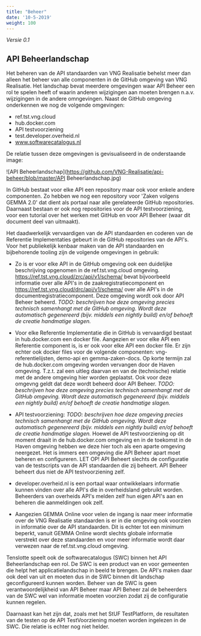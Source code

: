 ```yaml
---
title: "Beheer"
date: '10-5-2019'
weight: 100
---
```


*Versie 0.1*

## API Beheerlandschap

Het beheren van de API standaarden van VNG Realisatie behelst meer dan alleen het beheer van alle componenten in de GitHub omgeving van VNG Realisatie. Het landschap bevat meerdere omgevingen waar API Beheer een rol te spelen heeft of waarin anderen wijzigingen aan moeten brengen n.a.v. wijzigingen in de andere omngevingen. Naast de GitHub omgeving onderkennen we nog de volgende omgevingen:

- ref.tst.vng.cloud
- hub.docker.com
- API testvoorziening
- test.developer.overheid.nl
- www.softwarecatalogus.nl

De relatie tussen deze omgevingen is gevisualiseerd in de onderstaande image:

![API Beheerlandschap](https://github.com/VNG-Realisatie/api-beheer/blob/master/API Beheerlandschap.jpg)

In GitHub bestaat voor elke API een repository maar ook voor enkele andere componenten. Zo hebben we nog een repository voor 'Zaken volgens GEMMA 2.0' dat dient als portaal naar alle gerelateerde GitHub repositories.
Daarnaast bestaan er ook nog repositories voor de API testvoorziening, voor een tutorial over het werken met GitHub en voor API Beheer (waar dit document deel van uitmaakt).

Het daadwerkelijk vervaardigen van de API standaarden en coderen van de Referentie Implementaties gebeurt in de GitHub repositories van de API's.
Voor het publiekelijk kenbaar maken van de API standaarden en bijbehorende tooling zijn de volgende omgevingen in gebruik:

* Zo is er voor elke API in de GitHub omgeving ook een duidelijke beschrijving opgenomen in de ref.tst.vng.cloud omgeving.
https://ref.tst.vng.cloud/zrc/api/v1/schema/ bevat bijvoorbeeld informatie over alle API's in de zaakregistratiecomponent en https://ref.tst.vng.cloud/drc/api/v1/schema/ over alle API's in de documentregistratiecomponent. Deze omgeving wordt ook door API Beheer beheerd.
_TODO: beschrijven hoe deze omgeving precies technisch samenhangt met de GitHub omgeving. Wordt deze automatisch gegenereerd (bijv. middels een nightly build) en/of behoeft de creatie handmatige slagen._

* Voor elke Referentie Implementatie die in GitHub is vervaardigd bestaat in hub.docker.com een docker file. Aangezien er voor elke API een Referentie component is, is er ook voor elke API een docker file.
Er zijn echter ook docker files voor de volgende componenten: vng-referentielijsten, demo-api en  gemma-zaken-docs.
Op korte termijn zal de hub.docker.com omgeving worden vervangen door de Haven omgeving. T.z.t. zal een uitleg daarvan en van de (technische) relatie met de andere omgeving hier worden geplaatst. Ook voor deze omgevng geldt dat deze wordt beheerd door API Beheer.
_TODO: beschrijven hoe deze omgeving precies technisch samenhangt met de GitHub omgeving. Wordt deze automatisch gegenereerd (bijv. middels een nightly build) en/of behoeft de creatie handmatige slagen._

* API testvoorziening: 
_TODO: beschrijven hoe deze omgeving precies technisch samenhangt met de GitHub omgeving. Wordt deze automatisch gegenereerd (bijv. middels een nightly build) en/of behoeft de creatie handmatige slagen._
Hoewel de API testvoorziening op dit moment draait in de hub.docker.com omgeving en in de toekomst in de Haven omgeving hebben we deze hier toch als een aparte omgeving neergezet. Het is immers een omgeving die API Beheer apart moet beheren en configureren.
LET OP! API Beheert slechts de configuratie van de testscripts van de API standaarden die zij beheert. API Beheer beheert dus niet de API testvoorziening zelf.

* developer.overheid.nl is een portaal waar ontwikkelaars informatie kunnen vinden over alle API's die in overheidsland gebruikt worden. Beheerders van overheids API's melden zelf hun eigen API's aan en beheren die aanmeldingen ook zelf.

* Aangezien GEMMA Online voor velen de ingang is naar meer informatie over de VNG Realisatie standaarden is er in die omgeving ook voorzien in informatie over de API standaarden.
Dit is echter tot een minimum beperkt, vanuit GEMMA Online wordt slechts globale informatie verstrekt over deze standaarden en voor meer informatie wordt daar verwezen naar de ref.tst.vng.cloud omgeving.

Tenslotte speelt ook de softwarecatalogus (SWC) binnen het API Beheerlandschap een rol. De SWC is een product van en voor gemeenten die helpt het applicatielandschap in beeld te brengen. De API's maken daar ook deel van uit en moeten dus in de SWC binnen dit landschap geconfigureerd kunnen worden. Beheer van de SWC is geen verantwoordelijkheid van API Beheer maar API Beheer zal de beheerders van de SWC wel van informatie moeten voorzien zodat zij de configuratie kunnen regelen. 

Daarnaast kan het zijn dat, zoals met het StUF TestPlatform, de resultaten van de testen op de API TestVoorziening moeten worden ingelezen in de SWC. Die relatie is echter nog niet helder.








